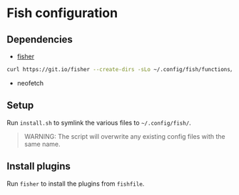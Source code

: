 # Fish configuration

## Dependencies

 - [fisher](https://github.com/jorgebucaran/fisher)
```bash
curl https://git.io/fisher --create-dirs -sLo ~/.config/fish/functions/fisher.fish
```
 - neofetch

## Setup

Run `install.sh` to symlink the various files to `~/.config/fish/`.

> WARNING: The script will overwrite any existing config files with the same name.

## Install plugins

Run `fisher` to install the plugins from `fishfile`.
